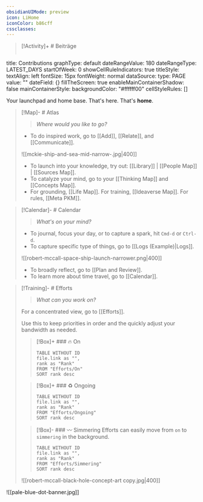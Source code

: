 ```yaml
---
obsidianUIMode: preview
icon: LiHome
iconColor: b86cff
cssclasses:
---
```


> [!Activity]+ # Beiträge
> ```contributionGraph
title: Contributions
graphType: default
dateRangeValue: 180
dateRangeType: LATEST_DAYS
startOfWeek: 0
showCellRuleIndicators: true
titleStyle:
  textAlign: left
  fontSize: 15px
  fontWeight: normal
dataSource:
  type: PAGE
  value: ""
  dateField: {}
fillTheScreen: true
enableMainContainerShadow: false
mainContainerStyle:
  backgroundColor: "#ffffff00"
cellStyleRules: []

Your launchpad and home base. That's here. That's **home**.
> [!Map]- # Atlas
> > *Where would you like to go?*
> 
> - To do inspired work, go to [[Add]], [[Relate]], and [[Communicate]].
>   
> ![[mckie-ship-and-sea-mid-narrow-.jpg|400]]
> - To launch into your knowledge, try out: [[Library]] | [[People Map]] | [[Sources Map]].
> - To catalyze your mind, go to your [[Thinking Map]] and [[Concepts Map]]. 
> - For grounding, [[Life Map]]. For training, [[Ideaverse Map]]. For rules, [[Meta PKM]].

> [!Calendar]- # Calendar
> > *What's on your mind?* 
> 
> - To journal, focus your day, or to capture a spark, hit `Cmd-d` or `Ctrl-d`.
> - To capture specific type of things, go to [[Logs (Example)|Logs]].
>   
> ![[robert-mccall-space-ship-launch-narrower.png|400]]
> - To broadly reflect, go to [[Plan and Review]].
> - To learn more about time travel, go to [[Calendar]].

> [!Training]- # Efforts
> > *What can you work on?* 
> 
> For a concentrated view, go to [[Efforts]].
> 
> Use this to keep priorities in order and the quickly adjust your bandwidth as needed. 
> 
> > [!Box]+ ### 🔥 On
> > ``` dataview
> > TABLE WITHOUT ID
>  > file.link as "",
>  > rank as "Rank"
> > FROM "Efforts/On"
> > SORT rank desc
> > ```
> 
> > [!Box]+ ### ♻️ Ongoing
> > ``` dataview
> > TABLE WITHOUT ID
> > file.link as "",
> > rank as "Rank"
> > FROM "Efforts/Ongoing"
> > SORT rank desc
> > ```
> 
> > [!Box]- ### 〰️ Simmering
> > Efforts can easily move from `on` to `simmering` in the background.
> > 
> > ``` dataview
> > TABLE WITHOUT ID
> > file.link as "",
> > rank as "Rank"
> > FROM "Efforts/Simmering"
> > SORT rank desc
> > ```
> 
> ![[robert-mccall-black-hole-concept-art copy.jpg|400]]

![[pale-blue-dot-banner.jpg]]



